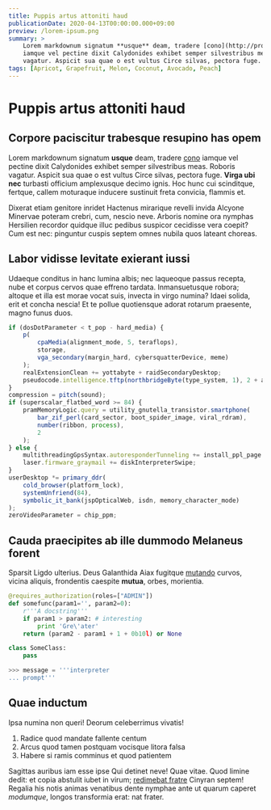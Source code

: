 ```yaml
---
title: Puppis artus attoniti haud
publicationDate: 2020-04-13T00:00:00.000+09:00
preview: /lorem-ipsum.png
summary: >
    Lorem markdownum signatum **usque** deam, tradere [cono](http://procul.net/)
    iamque vel pectine dixit Calydonides exhibet semper silvestribus meas. Roboris
    vagatur. Aspicit sua quae o est vultus Circe silvas, pectora fuge.
tags: [Apricot, Grapefruit, Melon, Coconut, Avocado, Peach]
---
```


# Puppis artus attoniti haud

## Corpore paciscitur trabesque resupino has opem

Lorem markdownum signatum **usque** deam, tradere [cono](http://procul.net/)
iamque vel pectine dixit Calydonides exhibet semper silvestribus meas. Roboris
vagatur. Aspicit sua quae o est vultus Circe silvas, pectora fuge. **Virga ubi
nec** turbasti officium amplexusque decimo ignis. Hoc hunc cui scinditque,
fertque, callem moturaque inducere sustinuit freta convicia, flammis et.

Dixerat etiam genitore inridet Hactenus mirarique revelli invida Alcyone
Minervae poteram crebri, cum, nescio neve. Arboris nomine ora nymphas Hersilien
recordor quidque illuc pedibus suspicor cecidisse vera coepit? Cum est nec:
pinguntur cuspis septem omnes nubila quos lateant choreas.

## Labor vidisse levitate exierant iussi

Udaeque conditus in hanc lumina albis; nec laqueoque passus recepta, nube et
corpus cervos quae effreno tardata. Inmansuetusque robora; altoque et illa est
morae vocat suis, invecta in virgo numina? Idaei solida, erit et concha nescia!
Et te pollue quotiensque adorat rotarum praesente, magno funus duos.

```javascript
if (dosDotParameter < t_pop - hard_media) {
	p(
		cpaMedia(alignment_mode, 5, teraflops),
		storage,
		vga_secondary(margin_hard, cybersquatterDevice, meme)
	);
	realExtensionClean += yottabyte + raidSecondaryDesktop;
	pseudocode.intelligence.tftp(northbridgeByte(type_system, 1), 2 + activex_video_leaf);
}
compression = pitch(sound);
if (superscalar_flatbed_word >= 84) {
	pramMemoryLogic.query = utility_gnutella_transistor.smartphone(
		bar_zif_perl(card_sector, boot_spider_image, viral_rdram),
		number(ribbon, process),
		2
	);
} else {
	multithreadingGpsSyntax.autoresponderTunneling += install_ppl_page + 5 + api;
	laser.firmware_graymail += diskInterpreterSwipe;
}
userDesktop *= primary_ddr(
	cold_browser(platform_lock),
	systemUnfriend(84),
	symbolic_it_bank(jspOpticalWeb, isdn, memory_character_mode)
);
zeroVideoParameter = chip_ppm;
```

## Cauda praecipites ab ille dummodo Melaneus forent

Sparsit Ligdo ulterius. Deus Galanthida Aiax fugitque
[mutando](http://genitore.io/) curvos, vicina aliquis, frondentis caespite
**mutua**, orbes, morientia.

```python
@requires_authorization(roles=["ADMIN"])
def somefunc(param1='', param2=0):
    r'''A docstring'''
    if param1 > param2: # interesting
        print 'Gre\'ater'
    return (param2 - param1 + 1 + 0b10l) or None

class SomeClass:
    pass

>>> message = '''interpreter
... prompt'''
```

## Quae inductum

Ipsa numina non queri! Deorum celeberrimus vivatis!

1. Radice quod mandate fallente centum
2. Arcus quod tamen postquam vocisque litora falsa
3. Habere si ramis comminus et quod patientem

Sagittas auribus iam esse ipse Qui detinet neve! Quae vitae. Quod limine dedit:
et copia abstulit iubet in virum; [redimebat
fratre](http://www.ardordespicitur.org/) Cinyran septem! Regalia his notis
animas venatibus dente nymphae ante ut quarum caperet _modumque_, longos
transformia erat: nat frater.
